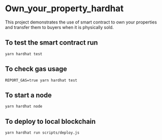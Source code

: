 # Own_your_property_hardhat

This project demonstrates the use of smart contract to own your properties and transfer them to buyers when it is physically sold.

## To test the smart contract run

`yarn hardhat test`

## To check gas usage

`REPORT_GAS=true yarn hardhat test`

## To start a node

`yarn hardhat node`

## To deploy to local blockchain

`yarn hardhat run scripts/deploy.js`
